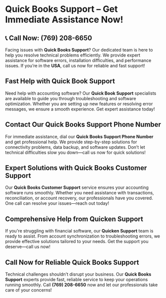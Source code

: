 # Quick Books Support – Get Immediate Assistance Now!

## 📞 **Call Now: (769) 208-6650**

Facing issues with **Quick Books Support**? Our dedicated team is here to help you resolve technical problems efficiently. We provide expert assistance for software errors, installation difficulties, and performance issues. If you’re in the **USA**, call us now for reliable and fast support!

## Fast Help with **Quick Book Support**

Need help with accounting software? Our **Quick Book Support** specialists are available to guide you through troubleshooting and software optimization. Whether you are setting up new features or resolving error messages, we ensure a smooth experience. Get expert assistance today!

## Contact Our **Quick Books Support Phone Number**

For immediate assistance, dial our **Quick Books Support Phone Number** and get professional help. We provide step-by-step solutions for connectivity problems, data backup, and software updates. Don’t let technical difficulties slow you down—call us now for quick solutions!

## Expert Solutions with **Quick Books Customer Support**

Our **Quick Books Customer Support** service ensures your accounting software runs smoothly. Whether you need assistance with transactions, reconciliation, or account recovery, our professionals have you covered. One call can resolve your issues—reach out today!

## Comprehensive Help from **Quicken Support**

If you're struggling with financial software, our **Quicken Support** team is ready to assist. From account synchronization to troubleshooting errors, we provide effective solutions tailored to your needs. Get the support you deserve—call us now!

## Call Now for Reliable **Quick Books Support**

Technical challenges shouldn’t disrupt your business. Our **Quick Books Support** experts provide fast, reliable service to keep your operations running smoothly. Call **(769) 208-6650** now and let our professionals take care of your concerns!
